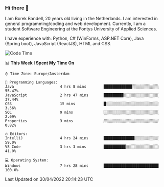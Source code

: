 ### Hi there 👋

I am Borek Bandell, 20 years old living in the Netherlands. I am interested in general programming/coding and web development. Currently, I am a student Software Engineering at the Fontys University of Applied Sciences.

I have experience with: Python, C# (WinForms, ASP.NET Core), Java (Spring boot), JavaScript (ReactJS), HTML and CSS.

<!--START_SECTION:waka-->
![Code Time](http://img.shields.io/badge/Code%20Time-107%20hrs%2027%20mins-blue)

📊 **This Week I Spent My Time On** 

```text
⌚︎ Time Zone: Europe/Amsterdam

💬 Programming Languages: 
Java                     4 hrs 8 mins        █████████████░░░░░░░░░░░░   55.47% 
JavaScript               2 hrs 47 mins       █████████░░░░░░░░░░░░░░░░   37.44% 
CSS                      15 mins             █░░░░░░░░░░░░░░░░░░░░░░░░   3.56% 
SQL                      9 mins              ░░░░░░░░░░░░░░░░░░░░░░░░░   2.09% 
Properties               3 mins              ░░░░░░░░░░░░░░░░░░░░░░░░░   0.82%

🔥 Editors: 
IntelliJ                 4 hrs 24 mins       ██████████████░░░░░░░░░░░   59.0% 
VS Code                  3 hrs 3 mins        ██████████░░░░░░░░░░░░░░░   41.0%

💻 Operating System: 
Windows                  7 hrs 28 mins       █████████████████████████   100.0%

```


 Last Updated on 30/04/2022 20:14:23 UTC
<!--END_SECTION:waka-->

<!--**tcBorek2002/tcBorek2002** is a ✨ _special_ ✨ repository because its `README.md` (this file) appears on your GitHub profile.

Here are some ideas to get you started:

- 🔭 I’m currently working on ...
- 🌱 I’m currently learning ...
- 👯 I’m looking to collaborate on ...
- 🤔 I’m looking for help with ...
- 💬 Ask me about ...
- 📫 How to reach me: ...
- 😄 Pronouns: ...
- ⚡ Fun fact: ...
-->
